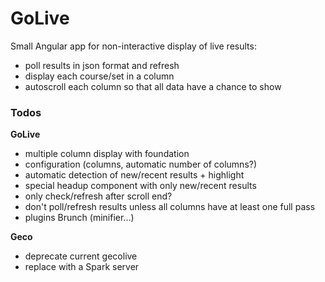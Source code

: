 # GoLive

Small Angular app for non-interactive display of live results:

- poll results in json format and refresh
- display each course/set in a column
- autoscroll each column so that all data have a chance to show

### Todos

**GoLive**

- multiple column display with foundation
- configuration (columns, automatic number of columns?)
- automatic detection of new/recent results + highlight
- special headup component with only new/recent results
- only check/refresh after scroll end?
- don't poll/refresh results unless all columns have at least one full pass
- plugins Brunch (minifier...)


**Geco**

- deprecate current gecolive
- replace with a Spark server
